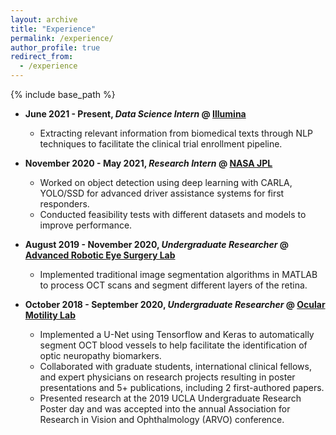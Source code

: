 ```yaml
---
layout: archive
title: "Experience"
permalink: /experience/
author_profile: true
redirect_from:
  - /experience
---
```


{% include base_path %}

- **June 2021 - Present, *Data Science Intern* @ [Illumina](https://www.illumina.com)**
  - Extracting relevant information from biomedical texts through NLP techniques to facilitate the clinical trial enrollment pipeline.

- **November 2020 - May 2021, *Research Intern* @ [NASA JPL](https://www.jpl.nasa.gov)**
  - Worked on object detection using deep learning with CARLA, YOLO/SSD for advanced driver assistance systems for first responders.
  - Conducted feasibility tests with different datasets and models to improve performance.

- **August 2019 - November 2020, *Undergraduate Researcher* @ [Advanced Robotic Eye Surgery Lab](https://www.uclahealth.org/eye/center-for-advanced-robotic-eye-surgery)**
  - Implemented traditional image segmentation algorithms in MATLAB to process OCT scans and segment different layers of the retina.

- **October 2018 - September 2020, *Undergraduate Researcher* @ [Ocular Motility Lab](https://www.uclahealth.org/joseph-demer)**
  - Implemented a U-Net using ​Tensorflow​ and ​Keras​ to automatically segment OCT blood vessels to help facilitate the identification of optic neuropathy biomarkers.
  - Collaborated with graduate students, international clinical fellows, and expert physicians on research projects resulting in poster presentations and 5+ publications, including 2 first-authored papers.
  - Presented research at the 2019 UCLA Undergraduate Research Poster day and was accepted into the annual Association for Research in Vision and Ophthalmology (ARVO) conference.